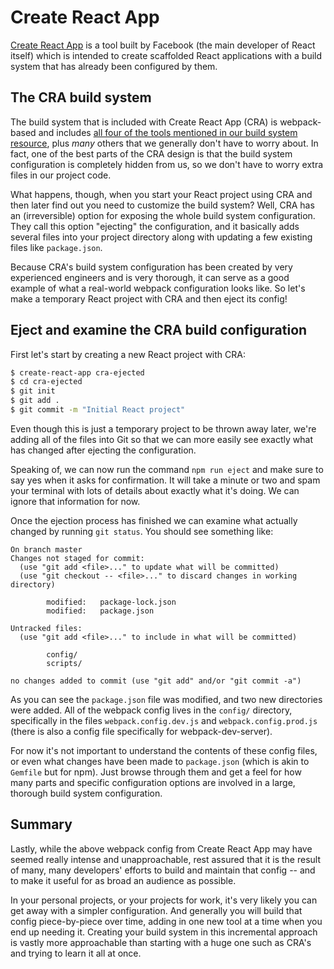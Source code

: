 # Create React App
[Create React App](https://github.com/facebook/create-react-app) is a tool built by Facebook (the main developer of React itself) which is intended to create scaffolded React applications with a build system that has already been configured by them.

## The CRA build system
The build system that is included with Create React App (CRA) is webpack-based and includes [all four of the tools mentioned in our build system resource](js-ecosystem.md), plus _many_ others that we generally don't have to worry about. In fact, one of the best parts of the CRA design is that the build system configuration is completely hidden from us, so we don't have to worry extra files in our project code.

What happens, though, when you start your React project using CRA and then later find out you need to customize the build system? Well, CRA has an (irreversible) option for exposing the whole build system configuration. They call this option "ejecting" the configuration, and it basically adds several files into your project directory along with updating a few existing files like `package.json`.

Because CRA's build system configuration has been created by very experienced engineers and is very thorough, it can serve as a good example of what a real-world webpack configuration looks like. So let's make a temporary React project with CRA and then eject its config!

## Eject and examine the CRA build configuration
First let's start by creating a new React project with CRA:

```bash
$ create-react-app cra-ejected
$ cd cra-ejected
$ git init
$ git add .
$ git commit -m "Initial React project"
```

Even though this is just a temporary project to be thrown away later, we're adding all of the files into Git so that we can more easily see exactly what has changed after ejecting the configuration.

Speaking of, we can now run the command `npm run eject` and make sure to say yes when it asks for confirmation. It will take a minute or two and spam your terminal with lots of details about exactly what it's doing. We can ignore that information for now.

Once the ejection process has finished we can examine what actually changed by running `git status`. You should see something like:
```
On branch master
Changes not staged for commit:
  (use "git add <file>..." to update what will be committed)
  (use "git checkout -- <file>..." to discard changes in working directory)

        modified:   package-lock.json
        modified:   package.json

Untracked files:
  (use "git add <file>..." to include in what will be committed)

        config/
        scripts/

no changes added to commit (use "git add" and/or "git commit -a")
```

As you can see the `package.json` file was modified, and two new directories were added. All of the webpack config lives in the `config/` directory, specifically in the files `webpack.config.dev.js` and `webpack.config.prod.js` (there is also a config file specifically for webpack-dev-server).

For now it's not important to understand the contents of these config files, or even what changes have been made to `package.json` (which is akin to `Gemfile` but for npm). Just browse through them and get a feel for how many parts and specific configuration options are involved in a large, thorough build system configuration.

## Summary
Lastly, while the above webpack config from Create React App may have seemed really intense and unapproachable, rest assured that it is the result of many, many developers' efforts to build and maintain that config -- and to make it useful for as broad an audience as possible.

In your personal projects, or your projects for work, it's very likely you can get away with a simpler configuration. And generally you will build that config piece-by-piece over time, adding in one new tool at a time when you end up needing it. Creating your build system in this incremental approach is vastly more approachable than starting with a huge one such as CRA's and trying to learn it all at once.
